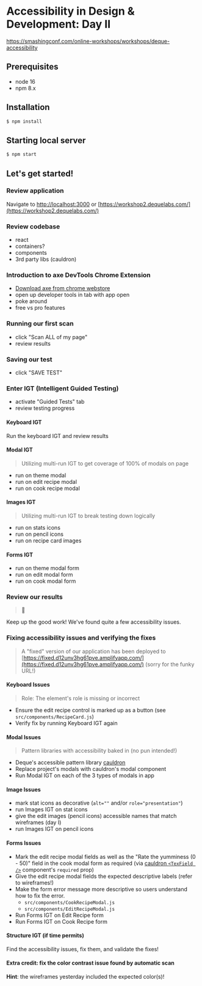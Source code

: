 # Accessibility in Design & Development: Day II

https://smashingconf.com/online-workshops/workshops/deque-accessibility

## Prerequisites

- node 16
- npm 8.x

## Installation

```sh
$ npm install
```

## Starting local server

```sh
$ npm start
```

## Let's get started!

### Review application

Navigate to [http://localhost:3000](http://localhost:3000) or [https://workshop2.dequelabs.com/](https://workshop2.dequelabs.com/)

### Review codebase

- react
- containers?
- components
- 3rd party libs (cauldron)

### Introduction to axe DevTools Chrome Extension

- [Download axe from chrome webstore](https://chrome.google.com/webstore/detail/axe-devtools-web-accessib/lhdoppojpmngadmnindnejefpokejbdd)
- open up developer tools in tab with app open
- poke around
- free vs pro features

### Running our first scan

- click "Scan ALL of my page"
- review results

### Saving our test

- click "SAVE TEST"

### Enter IGT (Intelligent Guided Testing)

- activate "Guided Tests" tab
- review testing progress

#### Keyboard IGT

Run the keyboard IGT and review results

#### Modal IGT

> Utilizing multi-run IGT to get coverage of 100% of modals on page

- run on theme modal
- run on edit recipe modal
- run on cook recipe modal

#### Images IGT

> Utilizing multi-run IGT to break testing down logically

- run on stats icons
- run on pencil icons
- run on recipe card images

#### Forms IGT

- run on theme modal form
- run on edit modal form
- run on cook modal form

### Review our results

> :tada:

Keep up the good work! We've found quite a few accessibility issues.

### Fixing accessibility issues and verifying the fixes

> A "fixed" version of our application has been deployed to [https://fixed.d12unv3hg61pve.amplifyapp.com/](https://fixed.d12unv3hg61pve.amplifyapp.com/) (sorry for the funky URL!)

#### Keyboard Issues

> Role: The element's role is missing or incorrect

- Ensure the edit recipe control is marked up as a button (see `src/components/RecipeCard.js`)
- Verify fix by running Keyboard IGT again

#### Modal Issues

> Pattern libraries with accessibility baked in (no pun intended!)

- Deque's accessible pattern library [cauldron](https://cauldron.dequelabs.com/)
- Replace project's modals with cauldron's modal component
- Run Modal IGT on each of the 3 types of modals in app

#### Image Issues

- mark stat icons as decorative (`alt=""` and/or `role="presentation"`)
- run Images IGT on stat icons
- give the edit images (pencil icons) accessible names that match wireframes (day I)
- run Images IGT on pencil icons

#### Forms Issues

- Mark the edit recipe modal fields as well as the "Rate the yumminess (0 - 50)" field in the cook modal form as required (via [cauldron `<TexField />`](https://cauldron.dequelabs.com/components/TextField) component's `required` prop)
- Give the edit recipe modal fields the expected descriptive labels (refer to wireframes!)
- Make the form error message more descriptive so users understand how to fix the error.
  - `src/components/CookRecipeModal.js`
  - `src/components/EditRecipeModal.js`
- Run Forms IGT on Edit Recipe form
- Run Forms IGT on Cook Recipe form

#### Structure IGT (if time permits)

Find the accessibility issues, fix them, and validate the fixes!

#### Extra credit: fix the color contrast issue found by automatic scan

**Hint**: the wireframes yesterday included the expected color(s)!
